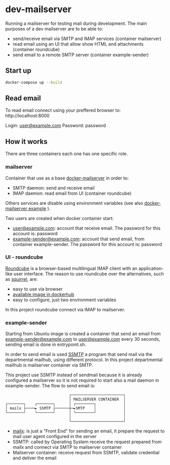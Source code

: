 # dev-mailserver

Running a mailserver for testing mail during development.
The main purposes of a dev mailserver are to be able to:

* send/receive email via SMTP and IMAP services (container mailserver)
* read email using an UI that allow show HTML and attachments (container roundcube)
* send email to a remote SMTP server (container example-sender)


## Start up
```bash
docker-compose up --build
```

## Read email
To read email connect using your preffered browser to:
http://localhost:8000

Login: user@example.com
Password: password

## How it works
There are three containers each one has one specific role.

### mailserver
Container that use as a base [docker-mailserver](https://github.com/docker-mailserver/docker-mailserver) in order to:

* SMTP daemon: send and receive email
* IMAP daemon: read email from UI (container roundcube)

Others services are disable using environment variables (see also [docker-mailserver example](https://github.com/docker-mailserver/docker-mailserver#examples) ).

Two users are created when docker container start:

* user@example.com: account that receive email. The password for this account is: password
* example-sender@example.com: account that send email, from container example-sender. The password for this account is: password


### UI - roundcube
[Roundcube](https://roundcube.net/) is a browser-based multilingual IMAP client with an application-like user interface.
The reason to use roundcube over the alternatives, such as [squirrel](https://squirrelmail.org/), are:

* easy to use via browser
* [available image in dockerhub](https://hub.docker.com/r/roundcube/roundcubemail/)
* easy to configure, just two environment variables

In this project roundcube connect via IMAP to mailserver.

### example-sender
Starting from Ubuntu image is created a container that send an email from example-sender@example.com to user@example.com every 30 seconds, sending email is done in entrypoint.sh.

In order to send email is used [SSMTP](https://salsa.debian.org/debian/ssmtp) a program that send mail via the departmental mailhub, using different protocol.
In this project departmental mailhub is mailserver container via SMTP.

This project use SSMTP instead of sendmail because it is already configured a mailserver so it is not required to start also a mail daemon in example-sender.
The flow to send email is:
```
                            ┌───────────────────────┐
                            │ MAILSERVER CONTAINER  │
┌───────┐    ┌───────┐      │ ┌────────┐            │
│ mailx ├────► SSMTP ├──────┼─►SMTP    │            │
└───────┘    └───────┘      │ └────────┘            │
                            │                       │
                            └───────────────────────┘
```

* [mailx](https://en.wikipedia.org/wiki/Mailx): is just a "Front End" for sending an email, it prepare the request to mail user agent configured in the server
* SSMTP: called by Operating System receive the request prepared from mailx and connect via SMTP to mailserver container
* Mailserver container: receive request from SSMTP, validate credential and deliver the email

